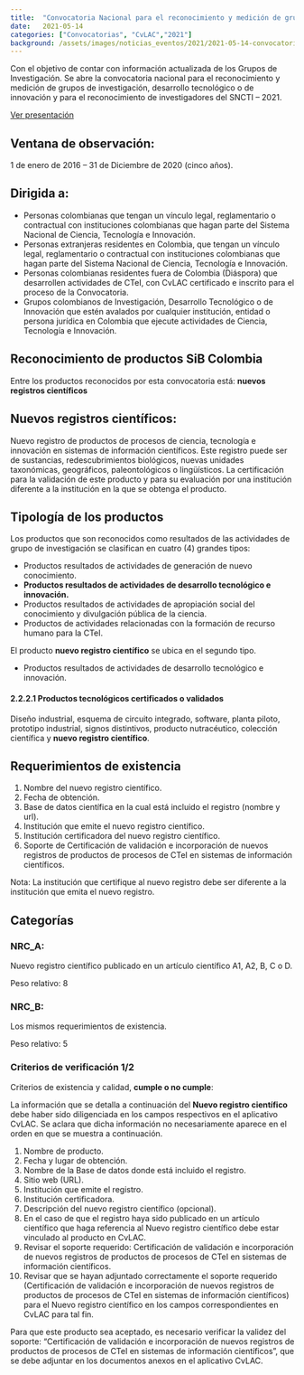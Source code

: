 ```yaml
---
title:  "Convocatoria Nacional para el reconocimiento y medición de grupos de investigación, desarrollo tecnológico o de innovación."
date:   2021-05-14
categories: ["Convocatorias", "CvLAC","2021"]
background: /assets/images/noticias_eventos/2021/2021-05-14-convocatoria-nacional-medicion-grupos_cvlac-sib1.jpg
---
```


Con el objetivo de contar con información actualizada de los Grupos de Investigación. Se abre la convocatoria nacional para el reconocimiento y medición de grupos de investigación, desarrollo tecnológico o de innovación y para el reconocimiento de investigadores del  SNCTI – 2021.

[Ver presentación](https://docs.google.com/presentation/d/1byrTQufQ_ivS-5tXpK0EsEIF9evMnUIopCh0unWGpzI/edit?usp=sharing)

## Ventana de observación:

1 de enero de 2016 – 31 de Diciembre de 2020 (cinco años).

## Dirigida a: 

- Personas colombianas que tengan un vínculo legal, reglamentario o contractual con instituciones colombianas que hagan parte del Sistema Nacional de Ciencia, Tecnología e Innovación. 
- Personas extranjeras residentes en Colombia, que tengan un vínculo legal, reglamentario o contractual con instituciones colombianas que hagan parte del Sistema Nacional de Ciencia, Tecnología e Innovación. 
- Personas colombianas residentes fuera de Colombia (Diáspora) que desarrollen actividades de CTeI, con CvLAC certificado e inscrito para el proceso de la Convocatoria. 
- Grupos colombianos de Investigación, Desarrollo Tecnológico o de Innovación que estén avalados por cualquier institución, entidad o persona jurídica en Colombia que ejecute actividades de Ciencia, Tecnología e Innovación.  


## Reconocimiento de productos SiB Colombia

Entre los productos reconocidos por esta convocatoria está: **nuevos registros científicos**


## Nuevos registros científicos:
Nuevo registro de productos de procesos de ciencia, tecnología e innovación en sistemas de información científicos. Este registro puede ser de sustancias, redescubrimientos biológicos, nuevas unidades taxonómicas, geográficos, paleontológicos o lingüísticos. La certificación para la validación de este producto y para su evaluación por una institución diferente a la institución en la que se obtenga el producto.

## Tipología de los productos

Los productos que son reconocidos como resultados de las actividades de grupo de investigación se clasifican en cuatro (4) grandes tipos:

- Productos resultados de actividades de generación de nuevo conocimiento.
- **Productos resultados de actividades de desarrollo tecnológico e innovación.**
- Productos resultados de actividades de apropiación social del conocimiento y divulgación pública de la ciencia.
- Productos de actividades relacionadas con la formación de recurso humano para la CTeI.

El producto **nuevo registro científico** se ubica en el segundo tipo.

- Productos resultados de actividades de desarrollo tecnológico e innovación.

#### 2.2.2.1 Productos tecnológicos certificados o validados

Diseño industrial, esquema de circuito integrado, software, planta piloto, prototipo industrial, signos distintivos, producto nutracéutico, colección científica y **nuevo registro científico**.

## Requerimientos de existencia

1. Nombre del nuevo registro científico.
2. Fecha de obtención.
3. Base de datos científica en la cual está incluido el registro (nombre y url).
4. Institución que emite el nuevo registro científico.
5. Institución certificadora del nuevo registro científico.
6. Soporte de Certificación de validación e incorporación de nuevos registros de productos de procesos de CTeI en sistemas de información científicos.

Nota: La institución que certifique al nuevo registro debe ser diferente a la institución que emita el nuevo registro.

## Categorías

### NRC_A:
Nuevo registro científico publicado en un artículo científico A1, A2, B, C o D.

Peso relativo: 8

### NRC_B:

Los mismos requerimientos de existencia.

Peso relativo: 5

### Criterios de verificación 1/2

Criterios de existencia y calidad, **cumple o no cumple**:

La información que se detalla a continuación del **Nuevo registro científico** debe haber sido diligenciada en los campos respectivos en el aplicativo CvLAC. Se aclara que dicha información no necesariamente aparece en el orden en que se muestra a continuación.


1. Nombre de producto.
2. Fecha y lugar de obtención.
3. Nombre de la Base de datos donde está incluido el registro.
4. Sitio web (URL).
5. Institución que emite el registro.
6. Institución certificadora.
7. Descripción del nuevo registro científico (opcional).
8. En el caso de que el registro haya sido publicado en un artículo científico que haga referencia al Nuevo registro científico debe estar vinculado al producto en CvLAC.
9. Revisar el soporte requerido: Certificación de validación e incorporación de nuevos registros de productos de procesos de CTeI en sistemas de información científicos.
10. Revisar que se hayan adjuntado correctamente el soporte requerido (Certificación de validación e incorporación de nuevos registros de productos de procesos de CTeI en sistemas de información científicos) para el Nuevo registro científico en los campos correspondientes en CvLAC para tal fin.


Para que este producto sea aceptado, es necesario verificar la validez del soporte: “Certificación de validación e incorporación de nuevos registros de productos de procesos de CTeI en sistemas de información científicos”, que se debe adjuntar en los documentos anexos en el aplicativo CvLAC.
